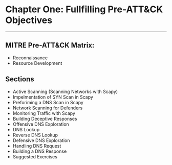 # Chapter One: Fullfilling Pre-ATT&CK Objectives
---
## MITRE Pre-ATT&CK Matrix: 
- Reconnaissance
- Resource Development

## Sections
- Active Scanning (Scanning Networks with Scapy)
- Impelmentation of SYN Scan in Scapy
- Preforiming a DNS Scan in Scapy
- Network Scanning for Defenders
- Monitoring Traffic with Scapy
- Building Deceptive Responses
- Offensive DNS Exploration
- DNS Lookup
- Reverse DNS Lookup
- Defensive DNS Exploration
- Handling DNS Request
- Building a DNS Response
- Suggested Exercises